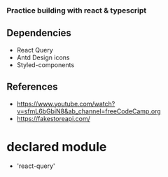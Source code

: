 ### Practice building with react &  typescript

## Dependencies
- React Query
- Antd Design icons
- Styled-components 

## References
- https://www.youtube.com/watch?v=sfmL6bGbiN8&ab_channel=freeCodeCamp.org
- https://fakestoreapi.com/

# declared module
- 'react-query'
